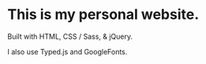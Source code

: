 # This is my personal website.  

Built with HTML, CSS / Sass, & jQuery.  

I also use Typed.js and GoogleFonts.
